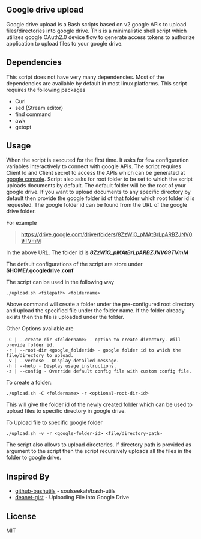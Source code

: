 **Google drive upload**
-------------------
Google drive upload is a Bash scripts based on v2 google APIs to upload files/directories into google drive. This is a minimalistic shell script which utilizes google OAuth2.0 device flow to generate access tokens to authorize application to upload files to your google drive.

**Dependencies**
----------------
This script does not have very many dependencies. Most of the dependencies are available by default in most linux platforms. This script requires the following packages

 - Curl
 - sed (Stream editor)
 - find command
 - awk
 - getopt

**Usage**
-----
When the script is executed for the first time. It asks for few configuration variables interactively to connect with google APIs. The script requires Client Id and Client secret to access the APIs which can be generated at [google console]. 
Script also asks for root folder to be set to which the script uploads documents by default. The default folder will be the root of your google drive. If you want to upload documents to any specific directory by default then provide the google folder id of that folder which root folder id is requested. The google folder id can be found from the URL of the google drive folder.

For example 
>https://drive.google.com/drive/folders/8ZzWiO_pMAtBrLpARBZJNV09TVmM 

In the above URL. The folder id is ***8ZzWiO_pMAtBrLpARBZJNV09TVmM***

The default configurations of the script are store under **$HOME/.googledrive.conf**

The script can be used in the following way

    ./upload.sh <filepath> <foldername>
Above command will create a folder under the pre-configured root directory and upload the specified file under the folder name. If the folder already exists then the file is uploaded under the folder.

Other Options available are

    -C | --create-dir <foldername> - option to create directory. Will provide folder id.
	-r | --root-dir <google_folderid> - google folder id to which the file/directory to upload.
	-v | --verbose - Display detailed message.
	-h | --help - Display usage instructions.
	-z | --config - Override default config file with custom config file.

To create a folder:

    ./upload.sh -C <foldername> -r <optional-root-dir-id> 
This will give the folder id of the newly created folder which can be used to upload files to specific directory in google drive.

To Upload file to specific google folder

    ./upload.sh -v -r <google-folder-id> <file/directory-path>

The script also allows to upload directories. If directory path is provided as argument to the script then the script recursively uploads all the files in the folder to google drive.


**Inspired By**
----
* [github-bashutils] - soulseekah/bash-utils
* [deanet-gist] - Uploading File into Google Drive

**License**
----
MIT


[github-bashutils]: <https://github.com/soulseekah/bash-utils>
[deanet-gist]:<https://gist.github.com/deanet/3427090>
[google console]:<https://console.developers.google.com>
